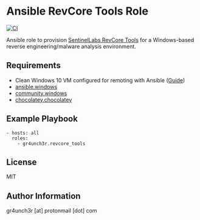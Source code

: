 # Ansible RevCore Tools Role

[![CI](https://github.com/gr4unch3r/ansible-role-revcore-tools/actions/workflows/ci.yml/badge.svg)](https://github.com/gr4unch3r/ansible-role-revcore-tools/actions/workflows/ci.yml)

Ansible role to provision [SentinelLabs RevCore Tools](https://github.com/SentineLabs/SentinelLabs_RevCore_Tools) for a Windows-based reverse engineering/malware analysis environment.

## Requirements

- Clean Windows 10 VM configured for remoting with Ansible ([Guide](https://docs.ansible.com/ansible/latest/user_guide/windows_setup.html))
- [ansible.windows](https://galaxy.ansible.com/ansible/windows)
- [community.windows](https://galaxy.ansible.com/community/windows)
- [chocolatey.chocolatey](https://galaxy.ansible.com/chocolatey/chocolatey)

## Example Playbook

```
- hosts: all
  roles:
    - gr4unch3r.revcore_tools
```

## License

MIT

## Author Information

gr4unch3r [at] protonmail [dot] com
